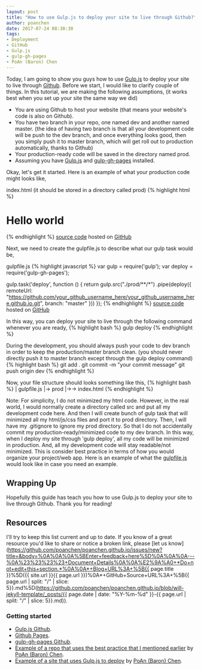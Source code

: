 ```yaml
---
layout: post
title: "How to use Gulp.js to deploy your site to live through Github?"
author: poanchen
date: 2017-07-24 08:30:30
tags:
- Deployment
- GitHub
- Gulp.js
- gulp-gh-pages
- PoAn (Baron) Chen
---
```

Today, I am going to show you guys how to use [Gulp.js](http://gulpjs.com/) to deploy your site to live through [Github](https://www.github.com). Before we start, I would like to clarify couple of things. In this tutorial, we are making the following assumptions, (it works best when you set up your site the same way we did)

* You are using Github to host your website (that means your website's code is also on Github).
* You have two branch in your repo, one named dev and another named master. (the idea of having two branch is that all your development code will be push to the dev branch, and once everything looks good, then you simply push it to master branch, which will get roll out to production automatically, thanks to Github)
* Your production-ready code will be saved in the directory named prod.
* Assuming you have [Gulp.js](http://gulpjs.com/) and [gulp-gh-pages](https://www.npmjs.com/package/gulp-gh-pages) installed.

Okay, let's get it started. Here is an example of what your production code might looks like,

index.html (it should be stored in a directory called prod)
{% highlight html %}
  <!DOCTYPE html>
  <html>
    <head>
      <title>Page Title</title>
    </head>
    <body>
      <h1>Hello world</h1>
    </body>
  </html>
{% endhighlight %}
<a href="https://github.com/poanchen/code-for-blog/blob/master/2017/07/24/how-to-use-gulp.js-to-deploy-your-site-to-live-through-github/prod/index.html" target="_blank">source code</a> hosted on <a href="https://github.com" target="_blank">GitHub</a>

Next, we need to create the gulpfile.js to describe what our gulp task would be,

gulpfile.js
{% highlight javascript %}
  var gulp   = require('gulp');
  var deploy = require('gulp-gh-pages');

  gulp.task('deploy', function () {
    return gulp.src("./prod/**/*")
      .pipe(deploy({ 
        remoteUrl: "https://github.com/your_github_username_here/your_github_username_here.github.io.git",
        branch: "master"
      }))
  });
{% endhighlight %}
<a href="https://github.com/poanchen/code-for-blog/blob/master/2017/07/24/how-to-use-gulp.js-to-deploy-your-site-to-live-through-github/gulpfile.js" target="_blank">source code</a> hosted on <a href="https://github.com" target="_blank">GitHub</a>

In this way, you can deploy your site to live through the following command whenever you are ready,
{% highlight bash %}
  gulp deploy
{% endhighlight %}

During the development, you should always push your code to dev branch in order to keep the production/master branch clean. (you should never directly push it to master branch except through the gulp deploy command)
{% highlight bash %}
  git add .
  git commit -m "your commit message"
  git push origin dev
{% endhighlight %}

Now, your file structure should looks something like this,
{% highlight bash %}
  | gulpfile.js
  |-> prod
  |->-> index.html
{% endhighlight %}

Note: For simplicity, I do not minimized my html code. However, in the real world, I would normally create a directory called src and put all my development code here. And then I will create bunch of gulp task that will minimized all my html/js/css files and port it to prod directory. Then, I will have my .gitignore to ignore my prod directory. So that I do not accidentally commit my production-ready/minimized code to my dev branch. In this way, when I deploy my site through 'gulp deploy', all my code will be minimized in production. And, all my development code will stay readable/not minimized. This is consider best practice in terms of how you would organize your project/web app. Here is an example of what the [gulpfile.js](https://github.com/poanchen/pwa-to-do-list/blob/dev/gulpfile.js) would look like in case you need an example.

## Wrapping Up

Hopefully this guide has teach you how to use Gulp.js to deploy your site to live through Github. Thank you for reading!

## Resources

I'll try to keep this list current and up to date. If you know of a great resource you'd like to share or notice a broken link, please [let us know](https://github.com/poanchen/poanchen.github.io/issues/new?title=&body=%0A%0A%0A%5BEnter+feedback+here%5D%0A%0A%0A---%0A%23%23%23%23+Document+Details%0A%0A%E2%9A%A0+*Do+not+edit+this+section.*%0A%0A*+Blog+URL%3A+%5B{{ page.title }}%5D({{ site.url }}{{ page.url }})%0A*+GitHub+Source+URL%3A+%5B{{ page.url | split: "/" | slice: 5}}.md%5D(https://github.com/poanchen/poanchen.github.io/blob/will-jekyll-template/_posts/{{ page.date | date: "%Y-%m-%d" }}-{{ page.url | split: "/" | slice: 5}}.md)).

### Getting started

* [Gulp.js Github](https://github.com/gulpjs/gulp).
* [Github Pages](https://pages.github.com/).
* [gulp-gh-pages Github](https://github.com/shinnn/gulp-gh-pages).
* [Example of a repo that uses the best practice that I mentioned earlier](https://github.com/poanchen/pwa-to-do-list) by [PoAn (Baron) Chen](https://www.github.com/poanchen).
* [Example of a site that uses Gulp.js to deploy](https://github.com/poanchen/poanchen.github.io) by [PoAn (Baron) Chen](https://www.github.com/poanchen).